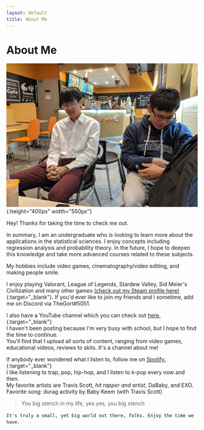 ```yaml
---
layout: default
title: About Me
---
```

# About Me

![image](/assets/images/cocosponsor.jpg){:height="400px" width="550px"}

Hey! Thanks for taking the time to check me out.

In summary, I am an undergraduate who is looking to learn more about the applications in the statistical sciences. I enjoy concepts including regression analysis and probability theory. In the future, I 
hope to deepen this knowledge and take more advanced courses related to these subjects.

My hobbies include video games, cinematography/video editing, and making people smile.

I enjoy playing Valorant, League of Legends, Stardew Valley, Sid Meier's Civilization and many other games [(check out my Steam profile here)](https://steamcommunity.com/id/thegortisthebestrightnow/){:target="_blank"}.
If you'd ever like to join my friends and I sometime, add me on Discord via TheGort#5051.

I also have a YouTube channel which you can check out [here.](https://www.youtube.com/channel/UCaaYCWSM01Ke6LqG100zg0A){:target="_blank"}  
I haven't been posting because I'm very busy with school, but I hope to find the time to continue.  
You'll find that I upload all sorts of content, ranging from video games, educational videos, reviews to skits. It's a channel about me!

If anybody ever wondered what I listen to, follow me on [Spotify.](https://open.spotify.com/user/6r2g75pi5l7e863bglv83pzj9?si=CZbhiKIdRq2NqdZcS2SdHQ){:target="_blank"}  
I like listening to trap, pop, hip-hop, and I listen to k-pop every now and then.  
My favorite artists are Travis Scott, _hit rapper and artist_, DaBaby, and EXO.  
Favorite song: durag activity by Baby Keem (with Travis Scott)
> You big stench in my life, yes yes, you big stench

`It's truly a small, yet big world out there, folks. Enjoy the time we have.`
